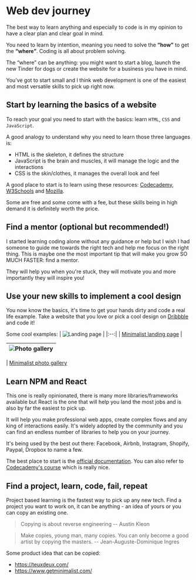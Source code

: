 # Web dev journey

The best way to learn anything and especially to code is in my opinion to have a clear plan and clear goal in mind.

You need to learn by intention, meaning you need to solve the **“how”** to get the **“where”**. Coding is all about problem solving.

The “where” can be anything: you might want to start a blog, launch the new Tinder for dogs or create the website for a business you have in mind.

You’ve got to start small and I think web development is one of the easiest and most versatile skills to pick up right now.

## Start by learning the basics of a website

To reach your goal you need to start with the basics: learn `HTML`, `CSS` and `JavaScript`.

A good analogy to understand why you need to learn those three languages is:

- HTML is the skeleton, it defines the structure
- JavaScript is the brain and muscles, it will manage the logic and the interactions
- CSS is the skin/clothes, it manages the overall look and feel

A good place to start is to learn using these resources: [Codecademy](https://www.codecademy.com/catalog), [W3Schools](https://www.w3schools.com/default.asp) and [Mozilla](https://developer.mozilla.org/en-US/).

Some are free and some come with a fee, but these skills being in high demand it is definitely worth the price.

## Find a mentor (optional but recommended!)

I started learning coding alone without any guidance or help but I wish I had someone to guide me towards the right tech and help me focus on the right thing. This is maybe one the most important tip that will make you grow SO MUCH FASTER: find a mentor.

They will help you when you're stuck, they will motivate you and more importantly they will inspire you!

## Use your new skills to implement a cool design

You now know the basics, it's time to get your hands dirty and code a real life example. Take a website that you love or pick a cool design on [Dribbble](https://dribbble.com/shots/popular/product-des) and code it!

Some cool examples:
| ![Landing page](https://cdn.dribbble.com/users/6875218/screenshots/17816364/media/bd2a2b4e2ee81cf6a4a659d62f6ae578.png?compress=1&resize=1200x900&vertical=top) |
|:--:|
| [Minimalist landing page](https://dribbble.com/shots/17816364-Geener-Agency-Digital-Marketing-Landing-Page) |

| ![Photo gallery](https://cdn.dribbble.com/users/2371260/screenshots/14370638/media/93ed020d895350d67fd77162522c9112.jpg?compress=1&resize=1200x900&vertical=top) |
| :--------------------------------------------------------------------------------------------------------------------------------------------------------------: |

| [Minimalist photo gallery](https://dribbble.com/shots/14370638-Minimalist-web-design-for-Interior-designer-from-Russia)

## Learn NPM and React

This one is really opinionated, there is many more libraries/frameworks available but React is the one that will help you land the most jobs and is also by far the easiest to pick up.

It will help you make professional web apps, create complex flows and any king of interactions easily.
It's widely adopted by the community and you can find an endless number of libraries to help you on your journey.

It's being used by the best out there: Facebook, Airbnb, Instagram, Shopify, Paypal, Dropbox to name a few.

The best place to start is the [official documentation](https://reactjs.org/docs/hello-world.html). You can also refer to [Codecademy's course](https://www.codecademy.com/learn/react-101) which is really nice.

## Find a project, learn, code, fail, repeat

Project based learning is the fastest way to pick up any new tech. Find a project you want to work on, it can be anything - an idea of yours or you can copy an existing one.

> Copying is about reverse engineering
> -- Austin Kleon

> Make copies, young man, many copies. You can only become a good artist by copying the masters.
> -- Jean-Auguste-Dominique Ingres

Some product idea that can be copied:

- https://teuxdeux.com/
- https://www.getminimalist.com/
